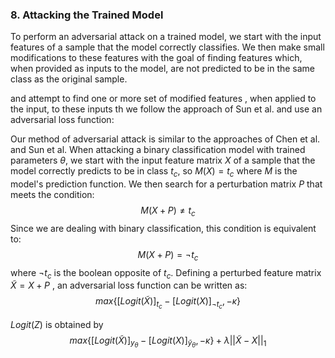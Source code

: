 









### 8. Attacking the Trained Model

To perform an adversarial attack on a trained model, we start with the input features of a sample that the model correctly classifies. We then make small modifications to these features with the goal of finding features which, when provided as inputs to the model, are not predicted to be in the same class as the original sample. 

and attempt to find one or more set of modified features , when applied to the input,  to these inputs th we follow the approach of Sun et al. and use an adversarial loss function:





Our method of adversarial attack is similar to the approaches of Chen et al. and Sun et al. When attacking a binary classification model with trained parameters $\theta$, we start with the input feature matrix $X$ of a sample that the model correctly predicts to be in class $t_{c}$, so  $M(X) = t_{c}$ where $M$ is the model's prediction function. We then search for a perturbation matrix $P$ that meets the condition:
$$
M(X + P) \ne t_{c}
$$
Since we are dealing with binary classification, this condition is equivalent to:
$$
M(X + P) = \neg{t_{c}}
$$
where $\neg{t_c}$ is the boolean opposite of $t_c$. Defining a perturbed feature matrix $\widetilde{X} = X + P$ , an adversarial loss function can be written as:
$$
max\{[Logit(\widetilde{X})]_{t_c} - [Logit(X)]_{\neg{t_c}}, - \kappa \}
$$

 $Logit(Z)$ is obtained by 
$$
max\{[Logit(\widetilde{X})]_{y_\theta} - [Logit(X)]_{\widetilde{y}_\theta}, - \kappa \} + \lambda||\widetilde{X}-X||_1
$$




